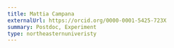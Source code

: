 ```yaml
---
title: Mattia Campana
externalUrl: https://orcid.org/0000-0001-5425-723X
summary: Postdoc, Experiment
type: northeasternuniveristy
---
```

